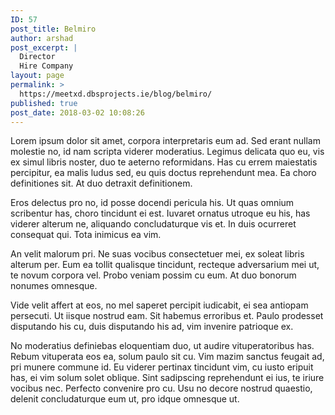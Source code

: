 ```yaml
---
ID: 57
post_title: Belmiro
author: arshad
post_excerpt: |
  Director
  Hire Company
layout: page
permalink: >
  https://meetxd.dbsprojects.ie/blog/belmiro/
published: true
post_date: 2018-03-02 10:08:26
---
```

Lorem ipsum dolor sit amet, corpora interpretaris eum ad. Sed erant nullam molestie no, id nam scripta viderer moderatius. Legimus delicata quo eu, vis ex simul libris noster, duo te aeterno reformidans. Has cu errem maiestatis percipitur, ea malis ludus sed, eu quis doctus reprehendunt mea. Ea choro definitiones sit. At duo detraxit definitionem.

Eros delectus pro no, id posse docendi pericula his. Ut quas omnium scribentur has, choro tincidunt ei est. Iuvaret ornatus utroque eu his, has viderer alterum ne, aliquando concludaturque vis et. In duis ocurreret consequat qui. Tota inimicus ea vim.

An velit malorum pri. Ne suas vocibus consectetuer mei, ex soleat libris alterum per. Eum ea tollit qualisque tincidunt, recteque adversarium mei ut, te novum corpora vel. Probo veniam possim cu eum. At duo bonorum nonumes omnesque.

Vide velit affert at eos, no mel saperet percipit iudicabit, ei sea antiopam persecuti. Ut iisque nostrud eam. Sit habemus erroribus et. Paulo prodesset disputando his cu, duis disputando his ad, vim invenire patrioque ex.

No moderatius definiebas eloquentiam duo, ut audire vituperatoribus has. Rebum vituperata eos ea, solum paulo sit cu. Vim mazim sanctus feugait ad, pri munere commune id. Eu viderer pertinax tincidunt vim, cu iusto eripuit has, ei vim solum solet oblique. Sint sadipscing reprehendunt ei ius, te iriure vocibus nec. Perfecto convenire pro cu. Usu no decore nostrud quaestio, delenit concludaturque eum ut, pro idque omnesque ut.